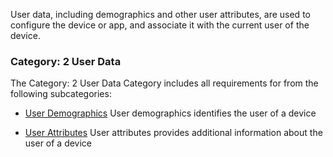 <!-- user_data.md {% comment %}
*****************************************************************************************
*                            WARNING: DO NOT EDIT THIS FILE                             *
*                                                                                       *
* This file is generated by SUSHI. Any edits you make to this file will be overwritten. *
*                                                                                       *
* To change the contents of this file, edit the original source file at:                *
* ig-data\input\pagecontent\12_user_data.md                                             *
*****************************************************************************************
{% endcomment %} -->
User data, including demographics and other user attributes, are used to configure
the device or app, and associate it with the current user of the device.
<span id='2-user-data'/>
### Category: 2 User Data

The Category: 2 User Data Category includes all requirements for from the following subcategories:
 * [User Demographics](user_demographics.html)
   User demographics identifies the user of a device

 * [User Attributes](user_attributes.html)
   User attributes provides additional information about the user of a device

